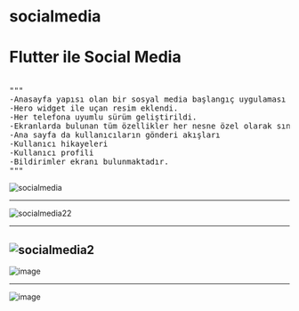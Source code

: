 # socialmedia

<h1> Flutter ile Social Media </h1>
<pre> 
"""
-Anasayfa yapısı olan bir sosyal media başlangıç uygulaması geliştirdim.
-Hero widget ile uçan resim eklendi.
-Her telefona uyumlu sürüm geliştirildi.
-Ekranlarda bulunan tüm özellikler her nesne özel olarak sınıflarla oluşturuldu.
-Ana sayfa da kullanıcıların gönderi akışları
-Kullanıcı hikayeleri
-Kullanıcı profili
-Bildirimler ekranı bulunmaktadır.
"""
</pre>


![socialmedia](https://github.com/user-attachments/assets/35eeedb4-aa2e-4835-8551-b605d96e2700)

-------------------------------------------
![socialmedia22](https://github.com/user-attachments/assets/96e440ea-65f4-4900-8923-74c22ed80a89)

-----------------------------------------------

![socialmedia2](https://github.com/user-attachments/assets/c8b31ac9-9f0a-4035-9a47-f4ebfc27b097)
-----------------------------------------------
![image](https://github.com/user-attachments/assets/8392b2fe-cc8f-480d-840e-ebe422c1477d)

-----------------------------------------------
![image](https://github.com/user-attachments/assets/699efdbd-5ef9-4a1e-bb1d-a698345509d5)
